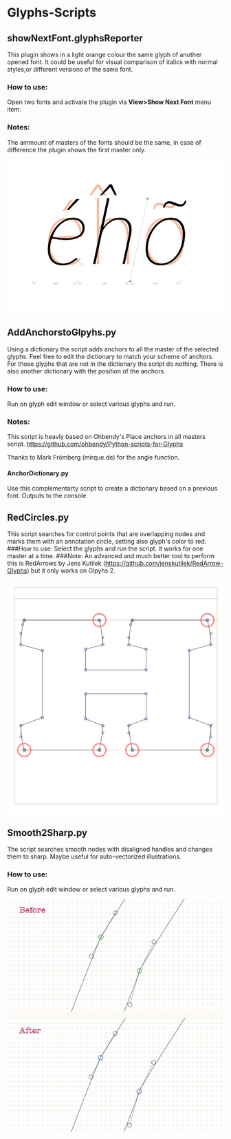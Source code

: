 Glyphs-Scripts
==============

## showNextFont.glyphsReporter
This plugin shows in a light orange colour the same glyph of another opened font. It could be useful for visual comparison of italics with normal styles,or different versions of the same font. 
### How to use:
Open two fonts and activate the plugin via **View>Show Next Font** menu item.
### Notes:
The ammount of masters of the fonts should be the same, in case of difference the plugin shows the first master only.

![](screen-nextfont.png)

## AddAnchorstoGlpyhs.py
Using a dictionary the script adds anchors to all the master of the selected glyphs.
Feel free to edit the dictionary to match your scheme of anchors.
For those glyphs that are not in the dictionary the script do nothing.
There is also another dictionary with the position of the anchors.
### How to use:
Run on glyph edit window or select various glyphs and run.

### Notes:
This script is heavly based on Ohbendy's Place anchors in all masters script.
https://github.com/ohbendy/Python-scripts-for-Glyphs

Thanks to Mark Frömberg (mirque.de) for the angle function.

#### AnchorDictionary.py
Use this complementarty script to create a dictionary based on a previous font.
Outputs to the console

## RedCircles.py

This script searches for control points that are overlapping nodes and marks them with an annotation circle, setting also glyph's color to red.
###How to use:
Select the glyphs and run the script. It works for one master at a time.
###Note:
An advanced and much better tool to perform this is RedArrows by Jens Kutilek (https://github.com/jenskutilek/RedArrow-Glyphs) but it only works on Glpyhs 2.

![](screen-redcircles.png)

## Smooth2Sharp.py

The script searches smooth nodes with disaligned handles and changes them to sharp. Maybe useful for auto–vectorized illustrations.

### How to use:
Run on glyph edit window or select various glyphs and run.

![](screen-smooth2sharp.png)